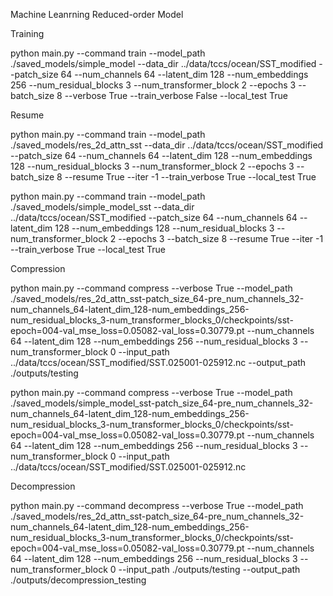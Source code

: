Machine Leanrning Reduced-order Model

Training

python main.py --command train --model_path ./saved_models/simple_model --data_dir ../data/tccs/ocean/SST_modified --patch_size 64 --num_channels 64 --latent_dim 128 --num_embeddings 256 --num_residual_blocks 3 --num_transformer_block 2 --epochs 3 --batch_size 8 --verbose True --train_verbose False --local_test True

Resume

python main.py --command train --model_path ./saved_models/res_2d_attn_sst --data_dir ../data/tccs/ocean/SST_modified --patch_size 64 --num_channels 64 --latent_dim 128 --num_embeddings 128 --num_residual_blocks 3 --num_transformer_block 2 --epochs 3 --batch_size 8 --resume True --iter -1 --train_verbose True --local_test True

python main.py --command train --model_path ./saved_models/simple_model_sst --data_dir ../data/tccs/ocean/SST_modified --patch_size 64 --num_channels 64 --latent_dim 128 --num_embeddings 128 --num_residual_blocks 3 --num_transformer_block 2 --epochs 3 --batch_size 8 --resume True --iter -1 --train_verbose True --local_test True

Compression

python main.py --command compress --verbose True --model_path ./saved_models/res_2d_attn_sst-patch_size_64-pre_num_channels_32-num_channels_64-latent_dim_128-num_embeddings_256-num_residual_blocks_3-num_transformer_blocks_0/checkpoints/sst-epoch\=004-val_mse_loss\=0.05082-val_loss\=0.30779.pt --num_channels 64 --latent_dim 128 --num_embeddings 256 --num_residual_blocks 3 --num_transformer_block 0 --input_path ../data/tccs/ocean/SST_modified/SST.025001-025912.nc --output_path ./outputs/testing

python main.py --command compress --verbose True --model_path ./saved_models/simple_model_sst-patch_size_64-pre_num_channels_32-num_channels_64-latent_dim_128-num_embeddings_256-num_residual_blocks_3-num_transformer_blocks_0/checkpoints/sst-epoch\=004-val_mse_loss\=0.05082-val_loss\=0.30779.pt --num_channels 64 --latent_dim 128 --num_embeddings 256 --num_residual_blocks 3 --num_transformer_block 0 --input_path ../data/tccs/ocean/SST_modified/SST.025001-025912.nc

Decompression

python main.py --command decompress --verbose True --model_path ./saved_models/res_2d_attn_sst-patch_size_64-pre_num_channels_32-num_channels_64-latent_dim_128-num_embeddings_256-num_residual_blocks_3-num_transformer_blocks_0/checkpoints/sst-epoch\=004-val_mse_loss\=0.05082-val_loss\=0.30779.pt --num_channels 64 --latent_dim 128 --num_embeddings 256 --num_residual_blocks 3 --num_transformer_block 0 --input_path ./outputs/testing --output_path ./outputs/decompression_testing
